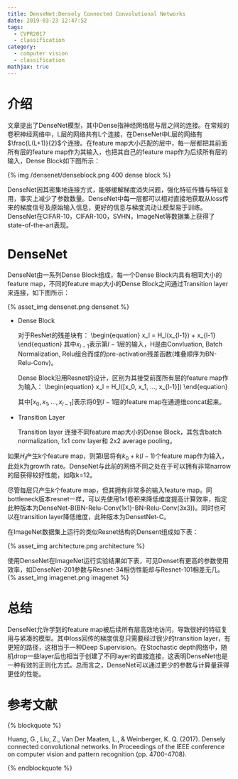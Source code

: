 ```yaml
---
title: DenseNet:Densely Connected Convolutional Networks
date: 2019-03-23 12:47:52
tags:
  - CVPR2017
  - classification
category:
  - computer vision
  - classification
mathjax: true
---
```


# 介绍
文章提出了DenseNet模型，其中Dense指神经网络层与层之间的连接。在常规的卷积神经网络中，L层的网络共有L个连接，在DenseNet中L层的网络有$\frac{L(L+1)}{2}$个连接。在feature map大小匹配的层中，每一层都把其前面所有层的feature map作为其输入，也把其自己的feature
map作为后续所有层的输入，Dense Block如下图所示：

{% img /densenet/denseblock.png 400 dense block %}

DenseNet因其密集地连接方式，能够缓解梯度消失问题，强化特征传播与特征复用，事实上减少了参数数量。DenseNet中每一层都可以相对直接地获取从loss传来的梯度信号及原始输入信息，更好的信息与梯度流动让模型易于训练。DenseNet在CIFAR-10，CIFAR-100，SVHN，ImageNet等数据集上获得了state-of-the-art表现。

# DenseNet

DenseNet由一系列Dense Block组成，每一个Dense Block内具有相同大小的feature map，不同的feature map大小的Dense Block之间通过Transition layer来连接，如下图所示：

{% asset_img densenet.png densenet %}

* Dense Block

    对于ResNet的残差块有：
\begin{equation}
    x_l = H_l(x_{l-1}) + x_{l-1}
\end{equation}
    其中$x_{l-1}$表示第$l-1$层的输入，H是由Convluation, Batch Normalization, Relu组合而成的pre-activation残差函数(堆叠顺序为BN-Relu-Conv)。

    Dense Block沿用Resnet的设计，区别为其接受前面所有层的feature map作为输入：
\begin{equation}
    x_l = H_l([x_0, x_1, ..., x_{l-1}])
\end{equation}

    其中$[x_0, x_1, ..., x_{l-1}]$表示将0到$l-1$层的feature map在通道维concat起来。

* Transition Layer

    Transition layer 连接不同feature map大小的Dense Block，其包含batch normalization, 1x1 conv layer和 2x2 average pooling。

如果$H_l$产生k个feature map，则第l层将有$k_0+k(l-1)$个feature map作为输入，此处k为growth rate。DenseNet与此前的网络不同之处在于可以拥有非常narrow的层获得较好性能，如取k=12。

尽管每层只产生k个feature map，但其拥有非常多的输入feature map。同bottleneck版本resnet一样，可以先使用1x1卷积来降低维度提高计算效率，指定此种版本为DenseNet-B(BN-Relu-Conv(1x1)-BN-Relu-Conv(3x3))。同时也可以在transition layer降低维度，此种版本为DensetNet-C。

在ImageNet数据集上运行的类似Resnet结构的Densent组成如下表：

{% asset_img architecture.png architecture %}

使用DenseNet在ImageNet运行实验结果如下表，可见Denset有更高的参数使用效率，如DenseNet-201参数与Resnet-34相仿性能却与Resnet-101相差无几。
{% asset_img imagenet.png imagenet %}

# 总结
DenseNet允许学到的feature map被后续所有层高效地访问，导致很好的特征复用与紧凑的模型。其中loss回传的梯度信息只需要经过很少的transition layer，有更短的路径，这相当于一种Deep Supervision。在Stochastic
depth网络中，随机drop一些layer后也相当于创建了不同layer的直接连接，这表明DenseNet也是一种有效的正则化方式。总而言之，DenseNet可以通过更少的参数与计算量获得更佳的性能。

# 参考文献
{% blockquote %}

Huang, G., Liu, Z., Van Der Maaten, L., & Weinberger, K. Q. (2017). Densely connected convolutional networks. In Proceedings of the IEEE conference on computer vision and pattern recognition (pp. 4700-4708).

{% endblockquote %}
